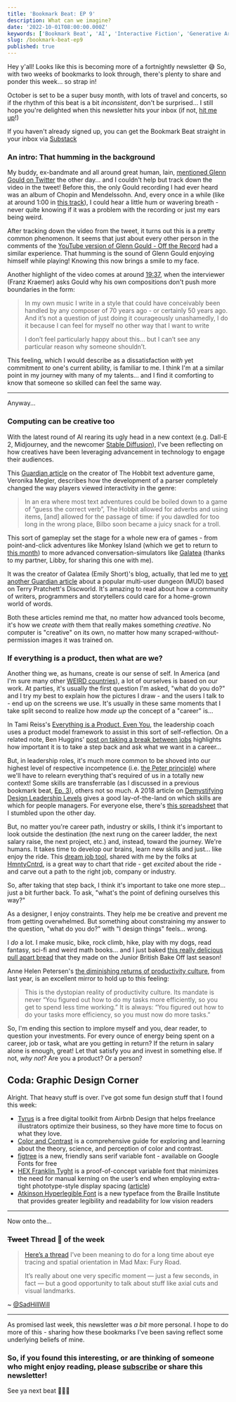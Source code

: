 ```yaml
---
title: 'Bookmark Beat: EP 9'
description: What can we imagine?
date: '2022-10-01T08:00:00.000Z'
keywords: ['Bookmark Beat', 'AI', 'Interactive Fiction', 'Generative Art', 'Career']
slug: /bookmark-beat-ep9
published: true
---
```


Hey y'all! Looks like this is becoming more of a fortnightly newsletter 😅 So, with two weeks of bookmarks to look through, there's plenty to share and ponder this week... so strap in!

October is set to be a super busy month, with lots of travel and concerts, so if the rhythm of this beat is a bit *inconsistent*, don't be surprised... I still hope you're delighted when this newsletter hits your inbox (if not, [hit me up](mailto:daniel@desandoval.net)!)

If you haven't already signed up, you can get the Bookmark Beat straight in your inbox via [Substack](https://bookmarkbeat.substack.com/?showWelcome=true)

### An intro: That humming in the background

My buddy, ex-bandmate and all around great human, Iain, [mentioned Glenn Gould on Twitter](https://twitter.com/standingsays/status/1574256089016811522) the other day... and I couldn't help but track down the video in the tweet! Before this, the only Gould recording I had ever heard was an album of Chopin and Mendelssohn. And, every once in a while (like at around 1:00 in [this track](https://open.spotify.com/track/5oWl9PpS14RmcVPriMzQr2?si=1b75ac2664994b04)), I could hear a little hum or wavering breath - never quite knowing if it was a problem with the recording or just my ears being weird.

After tracking down the video from the tweet, it turns out this is a pretty common phenomenon. It seems that just about every other person in the comments of the [YouTube version of Glenn Gould - Off the Record](https://www.youtube.com/watch?v=pL9YjM1BqgY) had a similar experience. That humming is the sound of Glenn Gould enjoying himself while playing! Knowing this now brings a smile to my face.

Another highlight of the video comes at around [19:37](https://youtu.be/pL9YjM1BqgY?t=1177), when the interviewer (Franz Kraemer) asks Gould why his own compositions don't push more boundaries in the form:

> In my own music I write in a style that could have conceivably been handled by any composer of 70 years ago - or certainly 50 years ago. And it’s not a question of just doing it courageously unashamedly, I do it because I can feel for myself no other way that I want to write
> 
> I don’t feel particularly happy about this… but I can’t see any particular reason why someone shouldn’t.

This feeling, which I would describe as a dissatisfaction *with* yet commitment *to* one's current ability, is familiar to me. I think I'm at a similar point in my journey with many of my talents... and I find it comforting to know that someone so skilled can feel the same way.

---

Anyway...

### Computing can be creative too

With the latest round of AI rearing its ugly head in a new context (e.g. Dall-E 2, Midjourney, and the newcomer [Stable Diffusion](https://simonwillison.net/2022/Aug/29/stable-diffusion/)), I've been reflecting on how creatives have been leveraging advancement in technology to engage their audiences.

This [Guardian article](https://www.theguardian.com/games/2022/sep/22/i-saw-the-possibility-of-what-could-be-done-so-i-did-it-revolutionary-video-game-the-hobbit-turns-40) on the creator of The Hobbit text adventure game, Veronika Megler, describes how the development of a parser completely changed the way players viewed interactivity in the genre:

> In an era where most text adventures could be boiled down to a game of “guess the correct verb”, The Hobbit allowed for adverbs and using items, [and] allowed for the passage of time: if you dawdled for too long in the wrong place, Bilbo soon became a juicy snack for a troll.

This sort of gameplay set the stage for a whole new era of games - from point-and-click adventures like Monkey Island (which we get to return to [this month](https://returntomonkeyisland.com/)) to more advanced conversation-simulators like [Galatea](https://iplayif.com/?story=https%3A%2F%2Fifarchive.org%2Fif-archive%2Fgames%2Fzcode%2FGalatea.zblorb) (thanks to my partner, Libby, for sharing this one with me).

It was the creator of Galatea (Emily Short)'s blog, actually, that led me to [yet another Guardian article](https://www.theguardian.com/games/2022/sep/28/we-can-continue-pratchetts-efforts-the-gamers-keeping-discworld-alive) about a popular multi-user dungeon (MUD) based on Terry Pratchett's Discworld. It's amazing to read about how a community of writers, programmers and storytellers could care for a home-grown world of words.

Both these articles remind me that, no matter how advanced tools become, it's how we *create with* them that really makes something *creative*. No computer is "creative" on its own, no matter how many scraped-without-permission images it was trained on.

### If everything is a product, then what are we?

Another thing we, as humans, create is our sense of self. In America (and I'm sure many other [WEIRD countries](https://en.wikipedia.org/wiki/Psychology#WEIRD_bias)), a lot of ourselves is based on our work. At parties, it's usually the first question I'm asked, "what do you do?" and I try my best to explain how the pictures I draw - and the users I talk to - end up on the screens we use. It's usually in these same moments that I take split second to realize how *made up* the concept of a "career" is...

In Tami Reiss's [Everything is a Product, Even You](https://tamireiss.medium.com/everything-is-a-product-even-you-1fe88f4233a7), the leadership coach uses a product model framework to assist in this sort of self-reflection. On a related note, Ben Huggins' [post on taking a break between jobs](https://bootcamp.uxdesign.cc/ive-worked-in-tech-for-10-years-and-just-took-my-first-break-between-jobs-here-s-what-i-learned-fa2bce127a08) highlights how important it is to take a step back and ask what we want in a career...

But, in leadership roles, it's much more common to be shoved into our highest level of respective incompetence (i.e. [the Peter principle](https://en.wikipedia.org/wiki/Peter_principle)) where we'll have to relearn everything that's required of us in a totally new context! Some skills are transferrable (as I discussed in a previous bookmark beat, [Ep. 3](https://desandoval.net/posts/bookmark-beat-ep3/)), others not so much. A 2018 article on [Demystifying Design Leadership Levels](https://blog.prototypr.io/demystifying-design-leadership-levels-64b25bbaea7e) gives a good lay-of-the-land on which skills are which for people managers. For everyone else, there's [this spreadsheet](https://docs.google.com/spreadsheets/d/1m-Cso3848CgEz0eng5spL0lDppnwOgt726jJ01pVwO8/edit#gid=288553197) that I stumbled upon the other day.

But, no matter you're career path, industry or skills, I think it's important to look outside the destination (the next rung on the career ladder, the next salary raise, the next project, etc.) and, instead, toward the journey. We're humans. It takes time to develop our brains, learn new skills and just... like enjoy the ride. This [dream job tool](https://docs.google.com/spreadsheets/d/1MAJFwX9ojoFJXKy3atQzK-GqI6x1macdDi8PT9gg2Jg/edit#gid=0), shared with me by the folks at [HmntyCntrd](https://hmntycntrd.com/), is a great way to chart that ride - get *excited* about the ride - and carve out a path to the right job, company or industry.

So, after taking that step back, I think it's important to take one more step... just a bit further back. To ask, "what's the point of defining ourselves this way?"

As a designer, I enjoy constraints. They help me be creative and prevent me from getting overwhelmed. But something about constraining my answer to the question, "what do you do?" with "I design things" feels... wrong.

I *do* a lot. I make music, bike, rock climb, hike, play with my dogs, read fantasy, sci-fi and weird math books... and I just baked [this really delicious pull apart bread](https://thegreatbritishbakeoff.co.uk/recipes/all/liam-charles-pizza-star-bread/) that they made on the Junior British Bake Off last season!

Anne Helen Petersen's [the diminishing returns of productivity culture](https://annehelen.substack.com/p/the-diminishing-returns-of-productivity), from last year, is an excellent mirror to hold up to this feeling:

> This is the dystopian reality of productivity culture. Its mandate is never “You figured out how to do my tasks more efficiently, so you get to spend less time working.” It is always: “You figured out how to do your tasks more efficiency, so you must now do more tasks.”

So, I'm ending this section to implore myself and you, dear reader, to question your investments. For every ounce of energy being spent on a career, job or task, what are you getting in return? If the return in salary alone is enough, great! Let that satisfy you and invest in something else. If not, *why not*? Are you a product? Or a person?

## Coda: Graphic Design Corner

Alright. That heavy stuff is over. I've got some fun design stuff that I found this week:

- [Tyrus](https://tyrus.design/) is a free digital toolkit from Airbnb Design that helps freelance illustrators optimize their business, so they have more time to focus on what they love.
- [Color and Contrast](https://colorandcontrast.com/) is a comprehensive guide for exploring and learning about the theory, science, and perception of color and contrast.
- [figtree](https://www.erikdkennedy.com/projects/figtree.html) is a new, friendly sans serif variable font - available on Google Fonts for free
- [HEX Franklin Tyght](https://hex.xyz/HEX_Franklin/Tyght/) is a proof-of-concept variable font that minimizes the need for manual kerning on the user’s end when employing extra-tight phototype-style display spacing ([article](https://www.printmag.com/daily-heller/tight-type-right/))
- [Atkinson Hyperlegible Font](https://brailleinstitute.org/freefont) is a new typeface from the Braille Institute that provides greater legibility and readability for low vision readers

---

Now onto the...

### ~~Tweet~~ Thread 🧵 of the week

> [Here’s a thread](https://twitter.com/SadHillWill/status/1575371418220761088) I’ve been meaning to do for a long time about eye tracing and spatial orientation in Mad Max: Fury Road.
> 
> It’s really about one very specific moment — just a few seconds, in fact — but a good opportunity to talk about stuff like axial cuts and visual landmarks.

~ [@SadHillWill](https://twitter.com/SadHillWill/status/1575371418220761088)

---

As promised last week, this newsletter was *a bit* more personal. I hope to do more of this - sharing how these bookmarks I've been saving reflect some underlying beliefs of mine.

### So, if you found this interesting, or are thinking of someone who might enjoy reading, please [subscribe](https://bookmarkbeat.substack.com/?showWelcome=true) or share this newsletter!

See ya next beat 🥁😎🥁